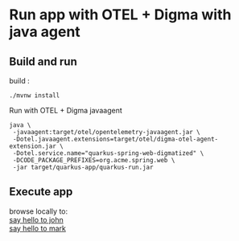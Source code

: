 # Run app with OTEL + Digma with java agent

## Build and run

build :

```shell
./mvnw install
```

Run with OTEL + Digma javaagent

```shell
java \
 -javaagent:target/otel/opentelemetry-javaagent.jar \
 -Dotel.javaagent.extensions=target/otel/digma-otel-agent-extension.jar \
 -Dotel.service.name="quarkus-spring-web-digmatized" \
 -DCODE_PACKAGE_PREFIXES=org.acme.spring.web \
 -jar target/quarkus-app/quarkus-run.jar
```

## Execute app

browse locally to:
<br>
[say hello to john](http://localhost:8080/greeting/john)
<br>
[say hello to mark](http://localhost:8080/greeting/mark)

